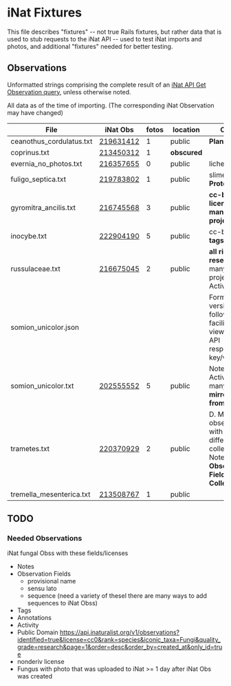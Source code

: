 # iNat Fixtures

This file describes "fixtures" -- not true Rails fixtures,
but rather data that is used to stub requests to the iNat API --
used to test iNat imports and photos,
and additional "fixtures" needed for better testing.

## Observations

Unformatted strings comprising the complete result of an [iNat API Get Observation query](https://api.inaturalist.org/v1/docs/#!/Observations/get_observations_id), unless otherwise noted.

All data as of the time of importing. (The corresponding iNat Observation may have changed)

| File | iNat Obs | fotos | location | Other |
| ---- | -------- | ----- | -------- | ----- |
| ceanothus_cordulatus.txt | [219631412](https://www.inaturalist.org/observations/219631412) | 1 | public | **Plant** |
| coprinus.txt | [213450312](https://www.inaturalist.org/observations/213450312) | 1 | **obscured** | |
| evernia_no_photos.txt | [216357655](https://www.inaturalist.org/observations/216357655) | 0 | public | lichen |
| fuligo_septica.txt | [219783802](https://www.inaturalist.org/observations/219783802) | 1 | public | slime mold **Protozoa** |
| gyromitra_ancilis.txt | [216745568](https://www.inaturalist.org/observations/216745568) | 3 | public | **cc-by license**, **many projects** |
| inocybe.txt | [222904190](https://www.inaturalist.org/observations/222904190) | 5 | public | cc-by-nc, **2 tags** |
| russulaceae.txt | [216675045](https://www.inaturalist.org/observations/216675045) | 2 | public | **all rights reserved**, many projects, Activity |
| somion_unicolor.json |  |  |  | Formatted version of following; facilitates viewing iNat API response key/values |
| somion_unicolor.txt | [202555552](https://www.inaturalist.org/observations/202555552) | 5 | public | Notes, Activity, many IDs, **mirrored from MO**|
| trametes.txt | [220370929](https://www.inaturalist.org/observations/220370929) | 2 | public | D. Miller observation with different collector; Notes; **Observation Fields: Collector** |
| tremella_mesenterica.txt | [213508767](https://www.inaturalist.org/observations/213508767) | 1 | public | |


## TODO

### Needed Observations

iNat fungal Obss with these fields/licenses

- Notes
- Observation Fields
  - provisional name
  - sensu lato
  - sequence (need a variety of thesel there are many ways to add sequences to iNat Obss)
- Tags
- Annotations
- Activity
- Public Domain
https://api.inaturalist.org/v1/observations?identified=true&license=cc0&rank=species&iconic_taxa=Fungi&quality_grade=research&page=1&order=desc&order_by=created_at&only_id=true
- nonderiv license
- Fungus with photo that was uploaded to iNat >= 1 day after iNat Obs was created
